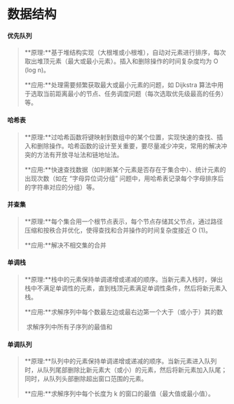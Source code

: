 # 数据结构

#### 优先队列

> **原理:**基于堆结构实现（大根堆或小根堆），自动对元素进行排序，每次取出堆顶元素（最大或最小元素）。插入和删除操作的时间复杂度均为 O (log n)。
>
> **应用:**处理需要频繁获取最大或最小元素的问题，如 Dijkstra 算法中用于选取当前距离最小的节点、任务调度问题（每次选取优先级最高的任务）等。

#### 哈希表

> **原理:**过哈希函数将键映射到数组中的某个位置，实现快速的查找、插入和删除操作。哈希函数的设计至关重要，要尽量减少冲突，常用的解决冲突的方法有开放寻址法和链地址法。
>
> **应用:**快速查找数据（如判断某个元素是否存在于集合中）、统计元素的出现次数（如在 “字母异位词分组” 问题中，用哈希表记录每个字母排序后的字符串对应的分组）等。

#### 并查集

> **原理:**每个集合用一个根节点表示，每个节点存储其父节点，通过路径压缩和按秩合并优化，使得查找和合并操作的时间复杂度接近 O (1)。
>
> **应用:**解决不相交集的合并

#### 单调栈

> **原理:**栈中的元素保持单调递增或递减的顺序。当新元素入栈时，弹出栈中不满足单调性的元素，直到栈顶元素满足单调性条件，然后将新元素入栈。
>
> **应用:**求解序列中每个数最左边或最右边第一个大于（或小于）其的数
>
> ​	 求解序列中所有子序列的最值和

#### 单调队列

> **原理:**队列中的元素保持单调递增或递减的顺序。当新元素进入队列时，从队列尾部删除比新元素大（或小）的元素，然后将新元素加入队尾；同时，从队列头部删除超出窗口范围的元素。
>
> **应用:**求解序列中每个长度为 k 的窗口的最值（最大值或最小值）。

